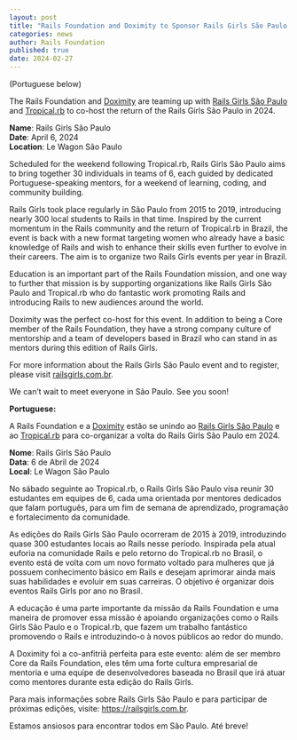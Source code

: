 ```yaml
---
layout: post
title: "Rails Foundation and Doximity to Sponsor Rails Girls São Paulo 2024"
categories: news
author: Rails Foundation
published: true
date: 2024-02-27
---
```


(Portuguese below)

The Rails Foundation and <a href="https://www.doximity.com/">Doximity</a> are teaming up with <a href="https://railsgirls.com.br/">Rails Girls São Paulo</a> and <a href="https://www.tropicalrb.com/en/">Tropical.rb</a> to co-host the return of the Rails Girls São Paulo in 2024.

**Name**: Rails Girls São Paulo  <br>
**Date**: April 6, 2024  <br>
**Location**: Le Wagon São Paulo  <br>

Scheduled for the weekend following Tropical.rb, Rails Girls São Paulo aims to bring together 30 individuals in teams of 6, each guided by dedicated Portuguese-speaking mentors, for a weekend of learning, coding, and community building.  <br>

Rails Girls took place regularly in São Paulo from 2015 to 2019, introducing nearly 300 local students to Rails in that time. Inspired by the current momentum in the Rails community and the return of Tropical.rb in Brazil, the event is back with a new format targeting women who already have a basic knowledge of Rails and wish to enhance their skills even further to evolve in their careers. The aim is to organize two Rails Girls events per year in Brazil.  <br>

Education is an important part of the Rails Foundation mission, and one way to further that mission is by supporting organizations like Rails Girls São Paulo and Tropical.rb who do fantastic work promoting Rails and introducing Rails to new audiences around the world. <br>

Doximity was the perfect co-host for this event. In addition to being a Core member of the Rails Foundation, they have a strong company culture of mentorship and a team of developers based in Brazil who can stand in as mentors during this edition of Rails Girls.  <br>

For more information about the Rails Girls São Paulo event and to register, please visit <a href="https://railsgirls.com.br/">railsgirls.com.br</a>.  <br>

We can’t wait to meet everyone in São Paulo. See you soon!  <br>

**Portuguese:**  <br>
 
A Rails Foundation e a <a href="https://www.doximity.com/">Doximity</a> estão se unindo ao <a href="https://railsgirls.com.br/">Rails Girls São Paulo</a> e ao <a href="https://www.tropicalrb.com/en/">Tropical.rb</a> para co-organizar a volta do Rails Girls São Paulo em 2024.  <br>

**Nome**: Rails Girls São Paulo  <br>
**Data**: 6 de Abril de 2024  <br>
**Local**: Le Wagon São Paulo  <br>

No sábado seguinte ao Tropical.rb, o Rails Girls São Paulo visa reunir 30 estudantes em equipes de 6, cada uma orientada por mentores dedicados que falam português, para um fim de semana de aprendizado, programação e fortalecimento da comunidade.  <br>

As edições do Rails Girls São Paulo ocorreram de 2015 à 2019, introduzindo quase 300 estudantes locais ao Rails nesse período. Inspirada pela atual euforia na comunidade Rails e pelo retorno do Tropical.rb no Brasil, o evento está de volta com um novo formato voltado para mulheres que já possuem conhecimento básico em Rails e desejam aprimorar ainda mais suas habilidades e evoluir em suas carreiras. O objetivo é organizar dois eventos Rails Girls por ano no Brasil.  <br>

A educação é uma parte importante da missão da Rails Foundation e uma maneira de promover essa missão é apoiando organizações como o Rails Girls São Paulo e o Tropical.rb, que fazem um trabalho fantástico promovendo o Rails e introduzindo-o à novos públicos ao redor do mundo.  <br> 

A Doximity foi a co-anfitriã perfeita para este evento: além de ser membro Core da Rails Foundation, eles têm uma forte cultura empresarial de mentoria e uma equipe de desenvolvedores baseada no Brasil que irá atuar como mentores durante esta edição do Rails Girls.  <br>

Para mais informações sobre Rails Girls São Paulo e para participar de próximas edições, visite: https://railsgirls.com.br.  <br>

Estamos ansiosos para encontrar todos em São Paulo. Até breve!  <br>
